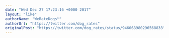 ```yaml
---
date: "Wed Dec 27 17:23:16 +0000 2017"
layout: "like"
authorName: "WeRateDogs™"
authorUrl: "https://twitter.com/dog_rates"
originalPost: "https://twitter.com/dog_rates/status/946068980296568833"
---
```

